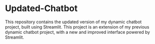 # Updated-Chatbot
This repository contains the updated version of my dynamic chatbot project, built using Streamlit. This project is an extension of my previous dynamic chatbot project, with a new and improved interface powered by Streamlit.
